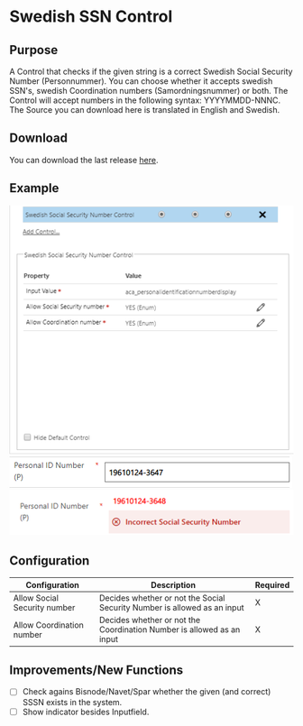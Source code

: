 # Swedish SSN Control
## Purpose
A Control that checks if the given string is a correct Swedish Social Security Number (Personnummer). You can choose whether it accepts swedish SSN's, swedish Coordination numbers (Samordningsnummer) or both.
The Control will accept numbers in the following syntax: YYYYMMDD-NNNC.
The Source you can download here is translated in English and Swedish.

## Download
You can download the last release [here](https://github.com/BenediktBergmann/PCF-Controls/releases).

## Example
![Configuration](/SwedishSSNControl/Screenshots/Configuration.png)
![CorrectSSSN](/SwedishSSNControl/Screenshots/Correct.png)
![IncorrectSSSN](/SwedishSSNControl/Screenshots/Incorrect.png)

## Configuration
Configuration | Description | Required
------------ | ------------- | -------------
Allow Social Security number | Decides whether or not the Social Security Number is allowed as an input | X
Allow Coordination number | Decides whether or not the Coordination Number is allowed as an input | X

## Improvements/New Functions
- [ ] Check agains Bisnode/Navet/Spar whether the given (and correct) SSSN exists in the system.
- [ ] Show indicator besides Inputfield.
